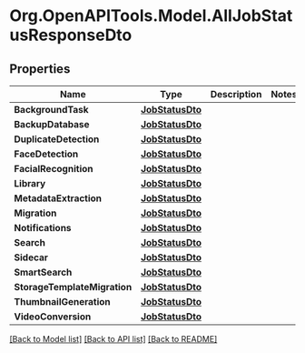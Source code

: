 # Org.OpenAPITools.Model.AllJobStatusResponseDto

## Properties

Name | Type | Description | Notes
------------ | ------------- | ------------- | -------------
**BackgroundTask** | [**JobStatusDto**](JobStatusDto.md) |  | 
**BackupDatabase** | [**JobStatusDto**](JobStatusDto.md) |  | 
**DuplicateDetection** | [**JobStatusDto**](JobStatusDto.md) |  | 
**FaceDetection** | [**JobStatusDto**](JobStatusDto.md) |  | 
**FacialRecognition** | [**JobStatusDto**](JobStatusDto.md) |  | 
**Library** | [**JobStatusDto**](JobStatusDto.md) |  | 
**MetadataExtraction** | [**JobStatusDto**](JobStatusDto.md) |  | 
**Migration** | [**JobStatusDto**](JobStatusDto.md) |  | 
**Notifications** | [**JobStatusDto**](JobStatusDto.md) |  | 
**Search** | [**JobStatusDto**](JobStatusDto.md) |  | 
**Sidecar** | [**JobStatusDto**](JobStatusDto.md) |  | 
**SmartSearch** | [**JobStatusDto**](JobStatusDto.md) |  | 
**StorageTemplateMigration** | [**JobStatusDto**](JobStatusDto.md) |  | 
**ThumbnailGeneration** | [**JobStatusDto**](JobStatusDto.md) |  | 
**VideoConversion** | [**JobStatusDto**](JobStatusDto.md) |  | 

[[Back to Model list]](../../README.md#documentation-for-models) [[Back to API list]](../../README.md#documentation-for-api-endpoints) [[Back to README]](../../README.md)

